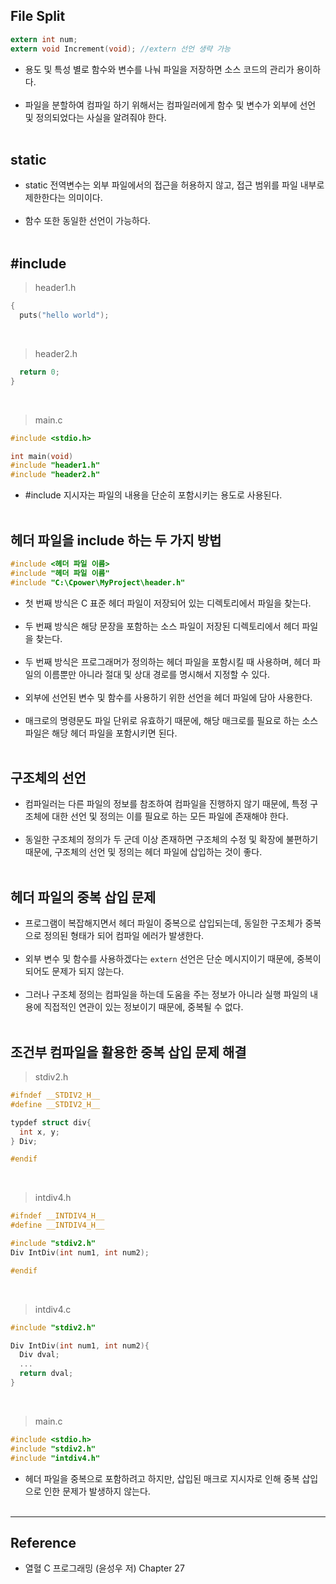 File Split
----------

```c
extern int num;
extern void Increment(void); //extern 선언 생략 가능
```

-	용도 및 특성 별로 함수와 변수를 나눠 파일을 저장하면 소스 코드의 관리가 용이하다.<br><br>
-	파일을 분할하여 컴파일 하기 위해서는 컴파일러에게 함수 및 변수가 외부에 선언 및 정의되었다는 사실을 알려줘야 한다.<br><br>

static
------

-	static 전역변수는 외부 파일에서의 접근을 허용하지 않고, 접근 범위를 파일 내부로 제한한다는 의미이다.<br><br>
-	함수 또한 동일한 선언이 가능하다.<br><br>

\#include
---------

> header1.h

```c
{
  puts("hello world");
```

<br>

> header2.h

```c
  return 0;
}
```

<br>

> main.c

```c
#include <stdio.h>

int main(void)
#include "header1.h"
#include "header2.h"
```

-	\#include 지시자는 파일의 내용을 단순히 포함시키는 용도로 사용된다.<br><br>

헤더 파일을 include 하는 두 가지 방법
-------------------------------------

```c
#include <헤더 파일 이름>
#include "헤더 파일 이름"
#include "C:\Cpower\MyProject\header.h"
```

-	첫 번째 방식은 C 표준 헤더 파일이 저장되어 있는 디렉토리에서 파일을 찾는다.<br><br>
-	두 번째 방식은 해당 문장을 포함하는 소스 파일이 저장된 디렉토리에서 헤더 파일을 찾는다.<br><br>
-	두 번째 방식은 프로그래머가 정의하는 헤더 파일을 포함시킬 때 사용하며, 헤더 파일의 이름뿐만 아니라 절대 및 상대 경로를 명시해서 지정할 수 있다.<br><br>
-	외부에 선언된 변수 및 함수를 사용하기 위한 선언을 헤더 파일에 담아 사용한다.<br><br>
-	매크로의 명령문도 파일 단위로 유효하기 때문에, 해당 매크로를 필요로 하는 소스 파일은 해당 헤더 파일을 포함시키면 된다.<br><br>

구조체의 선언
-------------

-	컴파일러는 다른 파일의 정보를 참조하여 컴파일을 진행하지 않기 때문에, 특정 구조체에 대한 선언 및 정의는 이를 필요로 하는 모든 파일에 존재해야 한다.<br><br>
-	동일한 구조체의 정의가 두 군데 이상 존재하면 구조체의 수정 및 확장에 불편하기 때문에, 구조체의 선언 및 정의는 헤더 파일에 삽입하는 것이 좋다.<br><br>

헤더 파일의 중복 삽입 문제
--------------------------

-	프로그램이 복잡해지면서 헤더 파일이 중복으로 삽입되는데, 동일한 구조체가 중복으로 정의된 형태가 되어 컴파일 에러가 발생한다.<br><br>
-	외부 변수 및 함수를 사용하겠다는 `extern` 선언은 단순 메시지이기 때문에, 중복이 되어도 문제가 되지 않는다.<br><br>
-	그러나 구조체 정의는 컴파일을 하는데 도움을 주는 정보가 아니라 실행 파일의 내용에 직접적인 연관이 있는 정보이기 때문에, 중복될 수 없다.<br><br>

조건부 컴파일을 활용한 중복 삽입 문제 해결<br>
----------------------------------------------

> stdiv2.h

```c
#ifndef __STDIV2_H__
#define __STDIV2_H__

typdef struct div{
  int x, y;
} Div;

#endif
```

<br>

> intdiv4.h

```c
#ifndef __INTDIV4_H__
#define __INTDIV4_H__

#include "stdiv2.h"
Div IntDiv(int num1, int num2);

#endif
```

<br>

> intdiv4.c

```c
#include "stdiv2.h"

Div IntDiv(int num1, int num2){
  Div dval;
  ...
  return dval;
}
```

<br>

> main.c

```c
#include <stdio.h>
#include "stdiv2.h"
#include "intdiv4.h"
```

-	헤더 파일을 중복으로 포함하려고 하지만, 삽입된 매크로 지시자로 인해 중복 삽입으로 인한 문제가 발생하지 않는다.<br><br>

---

Reference
---------

-	열혈 C 프로그래밍 (윤성우 저) Chapter 27
